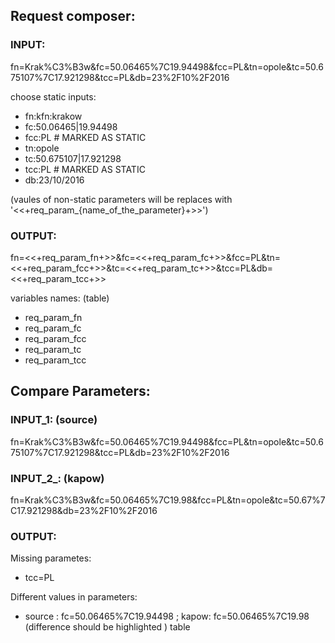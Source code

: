 Request composer:
-----------------

### INPUT: 
fn=Krak%C3%B3w&fc=50.06465%7C19.94498&fcc=PL&tn=opole&tc=50.675107%7C17.921298&tcc=PL&db=23%2F10%2F2016


choose static inputs:

* fn:kfn:krakow
* fc:50.06465|19.94498
* fcc:PL  # MARKED AS STATIC
* tn:opole
* tc:50.675107|17.921298
* tcc:PL  # MARKED AS STATIC
* db:23/10/2016

(vaules of non-static parameters will be replaces with '<<+req_param_{name_of_the_parameter}+>>')

### OUTPUT:
 fn=<<+req_param_fn+>>&fc=<<+req_param_fc+>>&fcc=PL&tn=<<+req_param_fcc+>>&tc=<<+req_param_tc+>>&tcc=PL&db=<<+req_param_tcc+>>

variables names: (table)
* req_param_fn
* req_param_fc
* req_param_fcc
* req_param_tc
* req_param_tcc


Compare Parameters:
-----------------------

### INPUT_1: (source)
fn=Krak%C3%B3w&fc=50.06465%7C19.94498&fcc=PL&tn=opole&tc=50.675107%7C17.921298&tcc=PL&db=23%2F10%2F2016

### INPUT_2_: (kapow)
fn=Krak%C3%B3w&fc=50.06465%7C19.98&fcc=PL&tn=opole&tc=50.67%7C17.921298&db=23%2F10%2F2016

### OUTPUT:

Missing parametes:

* tcc=PL

Different values in parameters:

* source : fc=50.06465%7C19.94498 ; kapow: fc=50.06465%7C19.98 (difference should be highlighted ) table